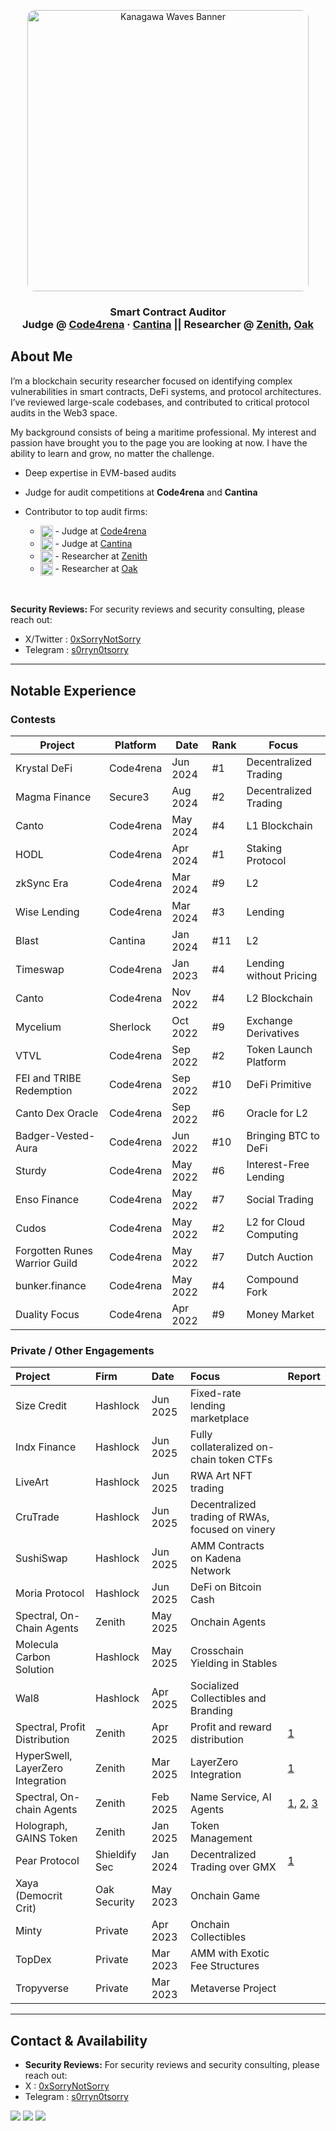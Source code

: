 <p align="center">
  <img src="https://images.alphacoders.com/695/thumb-1920-69561.jpg" alt="Kanagawa Waves Banner" width="450px" style="border-radius:12px; max-width:100%;" />
</p>

<h3 align="center">
  Smart Contract Auditor <br>
  Judge @ <a href="https://code4rena.com">Code4rena</a> · <a href="https://cantina.xyz/">Cantina</a> ||
  Researcher @
  <a href="https://www.zenith.security/">Zenith</a>,
  <a href="https://www.oaksecurity.io/">Oak</a>
</h3>

##  About Me

I’m a blockchain security researcher focused on identifying complex vulnerabilities in smart contracts, DeFi systems, and protocol architectures. I’ve reviewed large-scale codebases, and contributed to critical protocol audits in the Web3 space. 

My background consists of being a maritime professional. My interest and passion have brought you to the page you are looking at now. I have the ability to learn and grow, no matter the challenge.

- Deep expertise in EVM-based audits

- Judge for audit competitions at **Code4rena** and **Cantina**

- Contributor to top audit firms:
  - <img src="https://code4rena.com/images/c4-logo-icon.svg" alt="Code4rena Logo" height="20" style="vertical-align: middle;"/> - Judge at [Code4rena](https://code4rena.com)
  - <img src="https://cdn.prod.website-files.com/6741f9996a3c2c0fa84c2df0/678fc5b715d04efdf209cf7a_pictogram-brand-white.svg" alt="Cantina Logo" height="20" style="vertical-align: middle;"/> - Judge at [Cantina](https://cantina.xyz/)
  - <img src="https://cdn.prod.website-files.com/678a0c632f0d4c0da9dc074d/678a0c632f0d4c0da9dc07cb_Logo.svg" alt="Zenith Logo" height="20" style="vertical-align: middle;"/> - Researcher at [Zenith](https://www.zenith.security/)
  - <img src="https://cdn.prod.website-files.com/645954cb638e932c6cd1949a/64596abc1b8dbb2b2e122098_oak-logo-white.svg" alt="Oak Logo" height="20" style="vertical-align: middle;"/> - Researcher at [Oak](https://www.oaksecurity.io/)

<br>

**Security Reviews:** For security reviews and security consulting, please reach out: 
- X/Twitter : [0xSorryNotSorry](https://x.com/0xSorryNotSorry) 
- Telegram  :  [s0rryn0tsorry](https://t.me/s0rryn0tsorry)

---
## Notable Experience


### Contests

| Project                             | Platform      | Date        | Rank  | Focus                                 |
|-------------------------------------|---------------|-------------|-------|----------------------------------------|
| Krystal DeFi                        | Code4rena     | Jun 2024    | #1    | Decentralized Trading                  |
| Magma Finance                       | Secure3       | Aug 2024    | #2    | Decentralized Trading                  |
| Canto                               | Code4rena     | May 2024    | #4    | L1 Blockchain                          |
| HODL                                | Code4rena     | Apr 2024    | #1    | Staking Protocol                       |
| zkSync Era                          | Code4rena     | Mar 2024    | #9    | L2                                     |
| Wise Lending                        | Code4rena     | Mar 2024    | #3    | Lending                                |
| Blast                               | Cantina       | Jan 2024    | #11   | L2                                     |
| Timeswap                            | Code4rena     | Jan 2023    | #4    | Lending without Pricing                |
| Canto                               | Code4rena     | Nov 2022    | #4    | L2 Blockchain                          |
| Mycelium                            | Sherlock      | Oct 2022    | #9    | Exchange Derivatives                   |
| VTVL                                | Code4rena     | Sep 2022    | #2    | Token Launch Platform                  |
| FEI and TRIBE Redemption            | Code4rena     | Sep 2022    | #10   | DeFi Primitive                         |
| Canto Dex Oracle                    | Code4rena     | Sep 2022    | #6    | Oracle for L2                          |
| Badger-Vested-Aura                  | Code4rena     | Jun 2022    | #10   | Bringing BTC to DeFi                   |
| Sturdy                              | Code4rena     | May 2022    | #6    | Interest-Free Lending                  |
| Enso Finance                        | Code4rena     | May 2022    | #7    | Social Trading                         |
| Cudos                               | Code4rena     | May 2022    | #2    | L2 for Cloud Computing                 |
| Forgotten Runes Warrior Guild       | Code4rena     | May 2022    | #7    | Dutch Auction                          |
| bunker.finance                      | Code4rena     | May 2022    | #4    | Compound Fork                          |
| Duality Focus                       | Code4rena     | Apr 2022    | #9    | Money Market                           |

### Private / Other Engagements

| Project | Firm | Date | Focus | Report |
|:--------|:-----|:-----|:------|:-------|
| Size Credit | Hashlock | Jun 2025 | Fixed-rate lending marketplace | |
| Indx Finance | Hashlock | Jun 2025 | Fully collateralized on-chain token CTFs | |
| LiveArt | Hashlock | Jun 2025 | RWA Art NFT trading | |
| CruTrade | Hashlock | Jun 2025 | Decentralized trading of RWAs, focused on vinery | |
| SushiSwap | Hashlock | Jun 2025 | AMM Contracts on Kadena Network | |
| Moria Protocol | Hashlock | Jun 2025 | DeFi on Bitcoin Cash | |
| Spectral, On-Chain Agents | Zenith | May 2025 | Onchain Agents | |
| Molecula Carbon Solution | Hashlock | May 2025 | Crosschain Yielding in Stables | |
| Wal8 | Hashlock | Apr 2025 | Socialized Collectibles and Branding | |
| Spectral, Profit Distribution | Zenith | Apr 2025 | Profit and reward distribution | [1](https://airtable.com/appkYI70J27VIYMFU/shrgoYXcay5D6RHnH/tbltq573yZrsBemb6/viwiN5Dn9KBnYSllr/recDarNYWNEAFfiUK/fldzYl5rFcQW9s1pI/attdyhYcc19RProc3) |
| HyperSwell, LayerZero Integration | Zenith | Mar 2025 | LayerZero Integration | [1](https://airtable.com/appkYI70J27VIYMFU/shrgoYXcay5D6RHnH/tbltq573yZrsBemb6/viwiN5Dn9KBnYSllr/recBE6owRJjgKSYMK/fldzYl5rFcQW9s1pI/attsJg7fKcjya7c3c) |
| Spectral, On-chain Agents | Zenith | Feb 2025 | Name Service, AI Agents | [1](https://airtable.com/appkYI70J27VIYMFU/shrgoYXcay5D6RHnH/tbltq573yZrsBemb6/viwiN5Dn9KBnYSllr/rec1YSN3DNK3JqV2r/fldzYl5rFcQW9s1pI/attbngvMmPm8UdU23), [2](https://airtable.com/appkYI70J27VIYMFU/shrgoYXcay5D6RHnH/tbltq573yZrsBemb6/viwiN5Dn9KBnYSllr/rec1YSN3DNK3JqV2r/fldzYl5rFcQW9s1pI/attf17BNI51qZKffa), [3](https://airtable.com/appkYI70J27VIYMFU/shrgoYXcay5D6RHnH/tbltq573yZrsBemb6/viwiN5Dn9KBnYSllr/rec1YSN3DNK3JqV2r/fldzYl5rFcQW9s1pI/attGbCQsAVz9EpkXJ) |
| Holograph, GAINS Token | Zenith | Jan 2025 | Token Management | |
| Pear Protocol | Shieldify Sec | Jan 2024 | Decentralized Trading over GMX | [1](https://github.com/shieldify-security/audits-portfolio/blob/main/reports/PearLabs-V0.9-Security-Review.pdf) |
| Xaya (Democrit Crit) | Oak Security | May 2023 | Onchain Game | |
| Minty | Private | Apr 2023 | Onchain Collectibles | |
| TopDex | Private | Mar 2023 | AMM with Exotic Fee Structures | |
| Tropyverse | Private | Mar 2023 | Metaverse Project | |


---

##  Contact & Availability

- **Security Reviews:** For security reviews and security consulting, please reach out: 
- X : [0xSorryNotSorry](https://x.com/0xSorryNotSorry) 
- Telegram :  [s0rryn0tsorry](https://t.me/s0rryn0tsorry)

<p>
  <a href="https://x.com/0xSorryNotSorry"><img src="https://img.shields.io/badge/Twitter-%231DA1F2?style=flat&logo=twitter&logoColor=white" /></a>
  <a href="https://t.me/s0rryn0tsorry"><img src="https://img.shields.io/badge/Telegram-2CA5E0?style=flat&logo=telegram&logoColor=white" /></a>
  <a href="https://github.com/0xSorryNotSorry"><img src="https://img.shields.io/badge/GitHub-%23121011.svg?style=flat&logo=github&logoColor=white" /></a>
</p>

